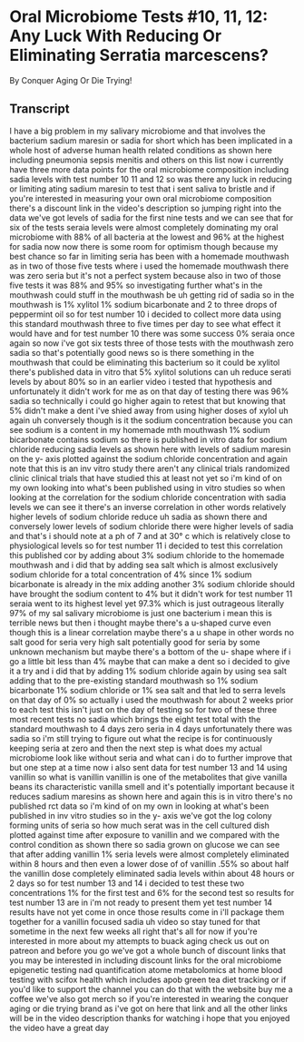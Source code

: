# Oral Microbiome Tests #10, 11, 12: Any Luck With Reducing Or Eliminating Serratia marcescens?

By Conquer Aging Or Die Trying! 


## Transcript

I have a big problem in my salivary microbiome and that involves the bacterium sadium maresin or sadia for short which has been implicated in a whole host of adverse human health related conditions as shown here including pneumonia sepsis menitis and others on this list now i currently have three more data points for the oral microbiome composition including sadia levels with test number 10 11 and 12 so was there any luck in reducing or limiting ating sadium maresin to test that i sent saliva to bristle and if you're interested in measuring your own oral microbiome composition there's a discount link in the video's description so jumping right into the data we've got levels of sadia for the first nine tests and we can see that for six of the tests seraia levels were almost completely dominating my oral microbiome with 88% of all bacteria at the lowest and 96% at the highest for sadia now now there is some room for optimism though because my best chance so far in limiting seria has been with a homemade mouthwash as in two of those five tests where i used the homemade mouthwash there was zero seria but it's not a perfect system because also in two of those five tests it was 88% and 95% so investigating further what's in the mouthwash could stuff in the mouthwash be uh getting rid of sadia so in the mouthwash is 1% xylitol 1% sodium bicarbonate and 2 to three drops of peppermint oil so for test number 10 i decided to collect more data using this standard mouthwash three to five times per day to see what effect it would have and for test number 10 there was some success 0% seraia once again so now i've got six tests three of those tests with the mouthwash zero sadia so that's potentially good news so is there something in the mouthwash that could be eliminating this bacterium so it could be xylitol there's published data in vitro that 5% xylitol solutions can uh reduce serati levels by about 80% so in an earlier video i tested that hypothesis and unfortunately it didn't work for me as on that day of testing there was 96% sadia so technically i could go higher again to retest that but knowing that 5% didn't make a dent i've shied away from using higher doses of xylol uh again uh conversely though is it the sodium concentration because you can see sodium is a content in my homemade mth mouthwash 1% sodium bicarbonate contains sodium so there is published in vitro data for sodium chloride reducing sadia levels as shown here with levels of sadium maresin on the y- axis plotted against the sodium chloride concentration and again note that this is an inv vitro study there aren't any clinical trials randomized clinic clinical trials that have studied this at least not yet so i'm kind of on my own looking into what's been published using in vitro studies so when looking at the correlation for the sodium chloride concentration with sadia levels we can see it there's an inverse correlation in other words relatively higher levels of sodium chloride reduce uh sadia as shown there and conversely lower levels of sodium chloride there were higher levels of sadia and that's i should note at a ph of 7 and at 30° c which is relatively close to physiological levels so for test number 11 i decided to test this correlation this published cor by adding about 3% sodium chloride to the homemade mouthwash and i did that by adding sea salt which is almost exclusively sodium chloride for a total concentration of 4% since 1% sodium bicarbonate is already in the mix adding another 3% sodium chloride should have brought the sodium content to 4% but it didn't work for test number 11 seraia went to its highest level yet 97.3% which is just outrageous literally 97% of my sal salivary microbiome is just one bacterium i mean this is terrible news but then i thought maybe there's a u-shaped curve even though this is a linear correlation maybe there's a u shape in other words no salt good for seria very high salt potentially good for seria by some unknown mechanism but maybe there's a bottom of the u- shape where if i go a little bit less than 4% maybe that can make a dent so i decided to give it a try and i did that by adding 1% sodium chloride again by using sea salt adding that to the pre-existing standard mouthwash so 1% sodium bicarbonate 1% sodium chloride or 1% sea salt and that led to serra levels on that day of 0% so actually i used the mouthwash for about 2 weeks prior to each test this isn't just on the day of testing so for two of these three most recent tests no sadia which brings the eight test total with the standard mouthwash to 4 days zero seria in 4 days unfortunately there was sadia so i'm still trying to figure out what the recipe is for continuously keeping seria at zero and then the next step is what does my actual microbiome look like without seria and what can i do to further improve that but one step at a time now i also sent data for test number 13 and 14 using vanillin so what is vanillin vanillin is one of the metabolites that give vanilla beans its characteristic vanilla smell and it's potentially important because it reduces sadium maresins as shown here and again this is in vitro there's no published rct data so i'm kind of on my own in looking at what's been published in inv vitro studies so in the y- axis we've got the log colony forming units of seria so how much serat was in the cell cultured dish plotted against time after exposure to vanillin and we compared with the control condition as shown there so sadia grown on glucose we can see that after adding vanillin 1% seria levels were almost completely eliminated within 8 hours and then even a lower dose of of vanillin .55% so about half the vanillin dose completely eliminated sadia levels within about 48 hours or 2 days so for test number 13 and 14 i decided to test these two concentrations 1% for the first test and 6% for the second test so results for test number 13 are in i'm not ready to present them yet test number 14 results have not yet come in once those results come in i'll package them together for a vanillin focused sadia uh video so stay tuned for that sometime in the next few weeks all right that's all for now if you're interested in more about my attempts to buack aging check us out on patreon and before you go we've got a whole bunch of discount links that you may be interested in including discount links for the oral microbiome epigenetic testing nad quantification atome metabolomics at home blood testing with scifox health which includes apob green tea diet tracking or if you'd like to support the channel you can do that with the website buy me a coffee we've also got merch so if you're interested in wearing the conquer aging or die trying brand as i've got on here that link and all the other links will be in the video description thanks for watching i hope that you enjoyed the video have a great day
